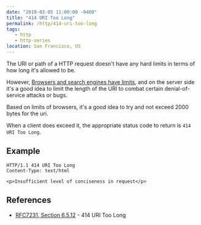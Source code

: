 ```yaml
---
date: "2019-03-05 11:00:00 -0400"
title: "414 URI Too Long"
permalink: /http/414-uri-too-long
tags:
   - http
   - http-series
location: San Francisco, US
---
```


The URI or path of a HTTP request doesn't have any hard limits in terms of how
long it's allowed to be.

However, [Browsers and search engines have limits][2], and on the
server side it's a good idea to limit the length of the URI to combat certain
denial-of-service attacks or bugs.

Based on limits of browsers, it's a good idea to try and not exceed 2000 bytes
for the uri.

When a client does exceed it, the appropriate status code to return is
`414 URI Too Long`.

Example
-------

```http
HTTP/1.1 414 URI Too Long
Content-Type: text/html

<p>Insufficient level of conciseness in request</p>
```

References
----------

* [RFC7231, Section 6.5.12][1] - 414 URI Too Long

[1]: https://tools.ietf.org/html/rfc7231#section-6.5.12 "414 URI Too Long"
[2]: https://stackoverflow.com/questions/417142/what-is-the-maximum-length-of-a-url-in-different-browsers
